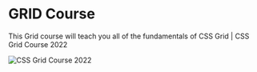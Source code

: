 # GRID Course

This Grid course will teach you all of the fundamentals of CSS Grid | CSS Grid Course 2022

![CSS Grid Course 2022](/im "CSS Grid Course")
